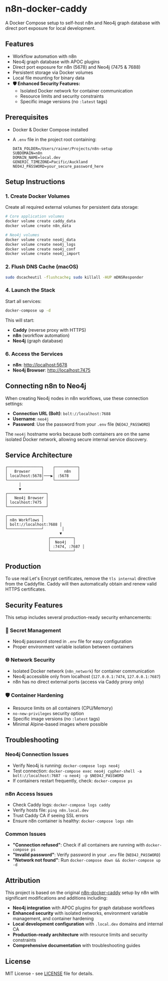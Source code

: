 # n8n-docker-caddy

A Docker Compose setup to self-host n8n and Neo4j graph database with direct port exposure for local development.

## Features

- Workflow automation with n8n
- Neo4j graph database with APOC plugins
- Direct port exposure for n8n (5678) and Neo4j (7475 & 7688)
- Persistent storage via Docker volumes
- Local file mounting for binary data
- **🛡️ Enhanced Security Features:**
  - Isolated Docker network for container communication
  - Resource limits and security constraints
  - Specific image versions (no `:latest` tags)

## Prerequisites

- Docker & Docker Compose installed
- A `.env` file in the project root containing:

  ```dotenv
  DATA_FOLDER=/Users/rainer/Projects/n8n-setup
  SUBDOMAIN=n8n
  DOMAIN_NAME=local.dev
  GENERIC_TIMEZONE=Pacific/Auckland
  NEO4J_PASSWORD=your_secure_password_here
  ```

## Setup Instructions

### 1. Create Docker Volumes

Create all required external volumes for persistent data storage:

```bash
# Core application volumes
docker volume create caddy_data
docker volume create n8n_data

# Neo4j volumes
docker volume create neo4j_data
docker volume create neo4j_logs
docker volume create neo4j_conf
docker volume create neo4j_import
```

### 2. Flush DNS Cache (macOS)

```bash
sudo dscacheutil -flushcache; sudo killall -HUP mDNSResponder
```

### 4. Launch the Stack

Start all services:

```bash
docker-compose up -d
```

This will start:

- **Caddy** (reverse proxy with HTTPS)
- **n8n** (workflow automation)
- **Neo4j** (graph database)

### 6. Access the Services

- **n8n**: <http://localhost:5678>
- **Neo4j Browser**: <http://localhost:7475>

## Connecting n8n to Neo4j

When creating Neo4j nodes in n8n workflows, use these connection settings:

- **Connection URL (Bolt)**: `bolt://localhost:7688`
- **Username**: `neo4j`
- **Password**: Use the password from your `.env` file (`NEO4J_PASSWORD`)

The `neo4j` hostname works because both containers are on the same isolated Docker network, allowing secure internal service discovery.

## Service Architecture

```text
┌───────────────┐    ┌──────────┐
│   Browser     │    │    n8n   │
│ localhost:5678│───▶│ :5678    │
└───────────────┘    └──────────┘
      │
      ▼
┌─────────────────┐
│   Neo4j Browser │
│ localhost:7475  │
└─────────────────┘

┌───────────────┐
│ n8n Workflows │
│ bolt://localhost:7688 │
└───────────────┘        │
                        ▼
                   ┌──────────┐
                   │  Neo4j   │
                   │ :7474, :7687 │
                   └──────────┘
```

## Production

To use real Let's Encrypt certificates, remove the `tls internal` directive from the Caddyfile. Caddy will then automatically obtain and renew valid HTTPS certificates.

## Security Features

This setup includes several production-ready security enhancements:

### 🔐 **Secret Management**

- Neo4j password stored in `.env` file for easy configuration
- Proper environment variable isolation between containers

### 🌐 **Network Security**

- Isolated Docker network (`n8n_network`) for container communication
- Neo4j accessible only from localhost (`127.0.0.1:7474`, `127.0.0.1:7687`)
- n8n has no direct external ports (access via Caddy proxy only)

### 🛡️ **Container Hardening**

- Resource limits on all containers (CPU/Memory)
- `no-new-privileges` security option
- Specific image versions (no `:latest` tags)
- Minimal Alpine-based images where possible

## Troubleshooting

### Neo4j Connection Issues

- Verify Neo4j is running: `docker-compose logs neo4j`
- Test connection: `docker-compose exec neo4j cypher-shell -a bolt://localhost:7687 -u neo4j -p $NEO4J_PASSWORD`
- If containers restart frequently, check: `docker-compose ps`

### n8n Access Issues

- Check Caddy logs: `docker-compose logs caddy`
- Verify hosts file: `ping n8n.local.dev`
- Trust Caddy CA if seeing SSL errors
- Ensure n8n container is healthy: `docker-compose logs n8n`

### Common Issues

- **"Connection refused"**: Check if all containers are running with `docker-compose ps`
- **"Invalid password"**: Verify password in your `.env` file (`NEO4J_PASSWORD`)
- **"Network not found"**: Run `docker-compose down && docker-compose up -d`

## Attribution

This project is based on the original [n8n-docker-caddy](https://github.com/n8n-io/n8n-docker-caddy) setup by n8n with significant modifications and additions including:

- **Neo4j integration** with APOC plugins for graph database workflows
- **Enhanced security** with isolated networks, environment variable management, and container hardening
- **Local development configuration** with `.local.dev` domains and internal CA
- **Production-ready architecture** with resource limits and security constraints
- **Comprehensive documentation** with troubleshooting guides

## License

MIT License - see [LICENSE](LICENSE) file for details.
